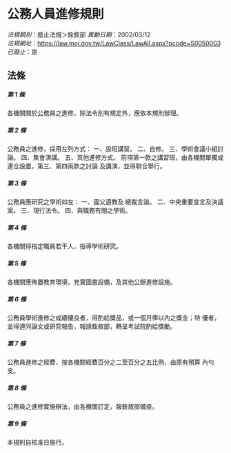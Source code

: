 # 公務人員進修規則

*法規類別*：廢止法規＞銓敘部
*異動日期*：2002/03/12  
*法規網址*：https://law.moj.gov.tw/LawClass/LawAll.aspx?pcode=S0050003
*已廢止*：是


## 法條
##### 第 1 條
各機關關於公務員之進修，除法令別有規定外，應依本規則辦理。

##### 第 2 條
公務員之進修，採用左列方式：
一、設班講習。
二、自修。
三、學術會議小組討論。
四、集會演講。
五、其他進修方式。
前項第一款之講習班，由各機關單獨或連合設置，第三、第四兩款之討論
及講演，並得聯合舉行。


##### 第 3 條
公務員應研究之學術如左：
一、國父遺教及  總裁言論。
二、中央重要宣言及決議案。
三、現行法令。
四、與職務有關之學術。


##### 第 4 條
各機關得指定職員若干人，指導學術研究。

##### 第 5 條
各機關應佈置教育環境，充實圖書設備，及其他公餘進修設施。

##### 第 6 條
公務員學術進修之成績優良者，得酌給獎品，或一個月俸以內之獎金；特
優者，並得連同論文或研究報告，報請銓敘部，轉呈考試院酌給獎勵。

##### 第 7 條
公務員進修之經費，按各機關經費百分之二至百分之五比例，由原有預算
內勻支。

##### 第 8 條
公務員之進修實施辦法，由各機關訂定，報銓敘部備查。

##### 第 9 條
本規則自核准日施行。


